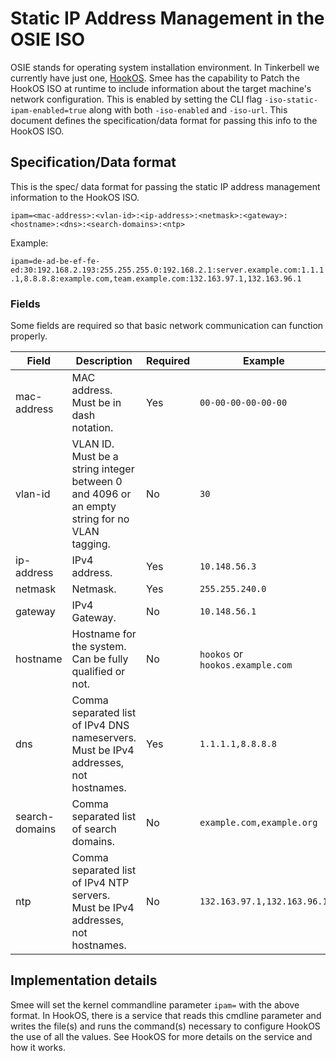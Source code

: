 # Static IP Address Management in the OSIE ISO

OSIE stands for operating system installation environment. In Tinkerbell we currently have just one, [HookOS](https://github.com/tinkerbell/hook).
Smee has the capability to Patch the HookOS ISO at runtime to include information about the target machine's network configuration. This is enabled by setting the CLI flag `-iso-static-ipam-enabled=true` along with both `-iso-enabled` and `-iso-url`.
This document defines the specification/data format for passing this info to the HookOS ISO.

## Specification/Data format

This is the spec/ data format for passing the static IP address management information to the HookOS ISO.

```ipam=<mac-address>:<vlan-id>:<ip-address>:<netmask>:<gateway>:<hostname>:<dns>:<search-domains>:<ntp>```

Example:

```ipam=de-ad-be-ef-fe-ed:30:192.168.2.193:255.255.255.0:192.168.2.1:server.example.com:1.1.1.1,8.8.8.8:example.com,team.example.com:132.163.97.1,132.163.96.1```

### Fields

Some fields are required so that basic network communication can function properly.

| Field | Description | Required | Example |
|-------|-------------|----------|---------|
| mac-address | MAC address. Must be in dash notation. | Yes |`00-00-00-00-00-00` |
| vlan-id | VLAN ID. Must be a string integer between 0 and 4096 or an empty string for no VLAN tagging. | No | `30` |
| ip-address | IPv4 address. | Yes | `10.148.56.3` |
| netmask | Netmask. | Yes | `255.255.240.0` |
| gateway | IPv4 Gateway. | No | `10.148.56.1` |
| hostname | Hostname for the system. Can be fully qualified or not. | No | `hookos` or `hookos.example.com` |
| dns | Comma separated list of IPv4 DNS nameservers. Must be IPv4 addresses, not hostnames. | Yes | `1.1.1.1,8.8.8.8` |
| search-domains | Comma separated list of search domains. | No | `example.com,example.org` |
| ntp | Comma separated list of IPv4 NTP servers. Must be IPv4 addresses, not hostnames. | No | `132.163.97.1,132.163.96.1` |

## Implementation details

Smee will set the kernel commandline parameter `ipam=` with the above format. In HookOS, there is a service that reads this cmdline parameter and writes the file(s) and runs the command(s) necessary to configure HookOS the use of all the values. See HookOS for more details on the service and how it works.
